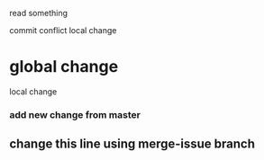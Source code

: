 read something 

commit conflict 
local change 
# global change


local change 

### add new change from master 
## change this line using merge-issue branch